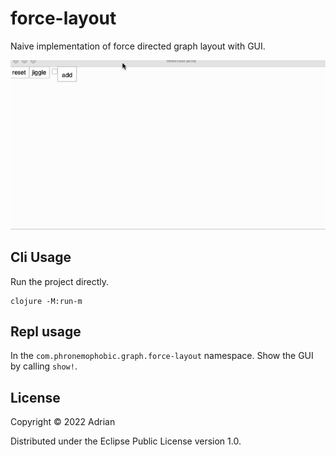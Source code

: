 # force-layout

Naive implementation of force directed graph layout with GUI.

![force-layout-demo](jiggle.gif?raw=true)

## Cli Usage

Run the project directly.

    clojure -M:run-m

## Repl usage

In the `com.phronemophobic.graph.force-layout` namespace. Show the GUI by calling `show!`.

## License

Copyright © 2022 Adrian

Distributed under the Eclipse Public License version 1.0.
